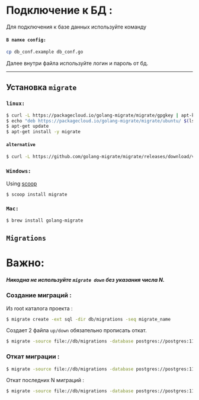 # Подключение к БД :

Для подключения к базе данных используйте команду
#### `В папке config:`

```bash
cp db_conf.example db_conf.go
```

Далее внутри файла используйте логин и пароль от бд.

***


## Установка `migrate` 

### `linux:` 
```bash
$ curl -L https://packagecloud.io/golang-migrate/migrate/gpgkey | apt-key add -
$ echo "deb https://packagecloud.io/golang-migrate/migrate/ubuntu/ $(lsb_release -sc) main" > /etc/apt/sources.list.d/migrate.list
$ apt-get update
$ apt-get install -y migrate
```

#### `alternative`
```bash
$ curl -L https://github.com/golang-migrate/migrate/releases/download/v4.6.2/migrate.linux-amd64.tar.gz | tar xvz
```


### `Windows:`

Using [scoop](https://scoop.sh/)

```bash
$ scoop install migrate
```

### `Mac:`
```bash
$ brew install golang-migrate
```

## `Migrations`

# Важно: 
##### Никодна не используйте `migrate down` без указания числа N.

### Создание миграций :
Из root каталога проекта :

```bash
$ migrate create -ext sql -dir db/migrations -seq migrate_name
```
Создает 2 файла `up/down` обязательно прописать откат.

```bash
$ migrate -source file://db/migrations -database postgres://postgres:1117111@localhost:5432/vectorquest up
```


### Откат миграции :

```bash
$ migrate -source file://db/migrations -database postgres://postgres:1117111@localhost:5432/vectorquest down 1
```

Откат последних N миграций :

```bash
$ migrate -source file://db/migrations -database postgres://postgres:1117111@localhost:5432/vectorquest down N
```
